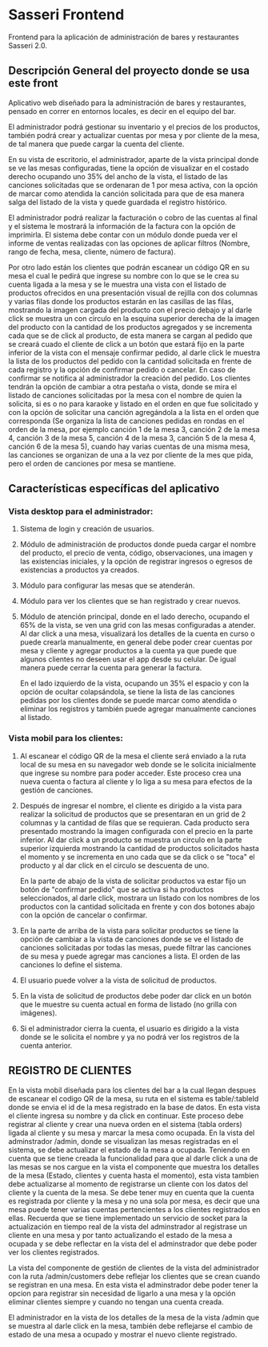 # Sasseri Frontend

Frontend para la aplicación de administración de bares y restaurantes Sasseri 2.0.

## Descripción General del proyecto donde se usa este front

Aplicativo web diseñado para la administración de bares y restaurantes, pensado en correr en entornos locales, es decir en el equipo del bar.

El administrador podrá gestionar su inventario y el precios de los productos, también podrá crear y actualizar cuentas por mesa y por cliente de la mesa, de tal manera que puede cargar la cuenta del cliente.  

En su vista de escritorio, el administrador, aparte de la vista principal donde se ve las mesas configuradas, tiene la opción de visualizar en el costado derecho ocupando uno 35% del ancho de la vista, el listado de las canciones solicitadas que se ordenaran de 1 por mesa activa, con la opción de marcar como atendida la canción solicitada para que de esa manera salga del listado de la vista y quede guardada el registro histórico.

El administrador podrá realizar la facturación o cobro de las cuentas al final y el sistema le mostrará la información de la factura con la opción de imprimirla. El sistema debe contar con un módulo donde pueda ver el informe de ventas realizadas con las opciones de aplicar filtros (Nombre, rango de fecha, mesa, cliente, número de factura).

Por otro lado están los clientes que podrán escanear un código QR en su mesa el cual le pedirá que ingrese su nombre con lo que se le crea su cuenta ligada a la mesa y se le muestra una vista con el listado de productos ofrecidos en una presentación visual de rejilla con dos columnas y varias filas donde los productos estarán en las casillas de las filas, mostrando la imagen cargada del producto con el precio debajo y al darle click se muestra un con circulo en la esquina superior derecha de la imagen del producto con la cantidad de los productos agregados y se incrementa cada que se de click al producto, de esta manera se cargan al pedido que se creará cuado el cliente de click a un botón que estará fijo en la parte inferior de la vista con el mensaje confirmar pedido, al darle click le muestra la lista de los productos del pedido con la cantidad solicitada en frente de cada registro y la opción de confirmar pedido o cancelar. En caso de confirmar se notifica al administrador la creación del pedido. Los clientes tendrán la opción de cambiar a otra pestaña o vista, donde se mira el listado de canciones solicitadas por la mesa con el nombre de quien la solicita, si es o no para karaoke y listado en el orden en que fue solicitado y con la opción de solicitar una canción agregándola a la lista en el orden que corresponda (Se organiza la lista de canciones pedidas en rondas en el orden de la mesa, por ejemplo canción 1 de la mesa 3, canción 2 de la mesa 4, canción 3 de la mesa 5, canción 4 de la mesa 3, canción 5 de la mesa 4, canción 6 de la mesa 5), cuando hay varias cuentas de una misma mesa, las canciones se organizan de una a la vez por cliente de la mes que pida, pero el orden de canciones por mesa se mantiene.

## Características específicas del aplicativo

### Vista desktop para el administrador:

1. Sistema de login y creación de usuarios.
2. Módulo de administración de productos donde pueda cargar el nombre del producto, el precio de venta, código, observaciones, una imagen y las existencias iniciales, y la opción de registrar ingresos o egresos de existencias a productos ya creados.
3. Módulo para configurar las mesas que se atenderán.
4. Módulo para ver los clientes que se han registrado y crear nuevos.
5. Módulo de atención principal, donde en el lado derecho, ocupando el 65% de la vista, se ven una grid con las mesas configuradas a atender. Al dar click a una mesa, visualizará los detalles de la cuenta en curso o puede crearla manualmente, en general debe poder crear cuentas por mesa y cliente y agregar productos a la cuenta ya que puede que algunos clientes no deseen usar el app desde su celular. De igual manera puede cerrar la cuenta para generar la factura.
   
   En el lado izquierdo de la vista, ocupando un 35% el espacio y con la opción de ocultar colapsándola, se tiene la lista de las canciones pedidas por los clientes donde se puede marcar como atendida o eliminar los registros y también puede agregar manualmente canciones al listado.
        
### Vista mobil para los clientes:

1. Al escanear el código QR de la mesa el cliente será enviado a la ruta local de su mesa en su navegador web donde se le solicita inicialmente que ingrese su nombre para poder acceder. Este proceso crea una nueva cuenta o factura al cliente y lo liga a su mesa para efectos de la gestión de canciones.
2. Después de ingresar el nombre, el cliente es dirigido a la vista para realizar la solicitud de productos que se presentaran en un grid de 2 columnas y la cantidad de filas que se requieran. Cada producto sera presentado mostrando la imagen configurada con el precio en la parte inferior. Al dar click a un producto se muestra un circulo en la parte superior izquierda mostrando la cantidad de productos solicitados hasta el momento y se incrementa en uno cada que se da click o se "toca" el producto y al dar click en el circulo se descuenta de uno.
   
   En la parte de abajo de la vista de solicitar productos va estar fijo un botón de "confirmar pedido" que se activa si ha productos seleccionados, al darle click, mostrara un listado con los nombres de los productos con la cantidad solicitada en frente y con dos botones abajo con la opción de cancelar o confirmar.
        
3. En la parte de arriba de la vista para solicitar productos se tiene la opción de cambiar a la vista de canciones donde se ve el listado de canciones solicitadas por todas las mesas, puede filtrar las canciones de su mesa y puede agregar mas canciones a lista. El orden de las canciones lo define el sistema.
4. El usuario puede volver a la vista de solicitud de productos.
5. En la vista de solicitud de productos debe poder dar click en un botón que le muestre su cuenta actual en forma de listado (no grilla con imágenes).
6. Si el administrador cierra la cuenta, el usuario es dirigido a la vista donde se le solicita el nombre y ya no podrá ver los registros de la cuenta anterior.

## REGISTRO DE CLIENTES

En la vista mobil diseñada para los clientes del bar a la cual llegan despues de escanear el codigo QR de la mesa, su ruta en el sistema es table/:tableId donde se envia el id de la mesa registrado en la base de datos. En esta vista el cliente ingresa su nombre y da click en continuar. Este proceso debe registrar al cliente y crear una nueva orden en el sistema (tabla orders) ligada al cliente y su mesa y marcar la mesa como ocupada. En la vista del adminstrador /admin, donde se visualizan las mesas registradas en el sistema, se debe actualizar el estado de la mesa a ocupada.
Teniendo en cuenta que se tiene creada la funcionalidad para que al darle click a una de las mesas se nos cargue  en la vista el componente que muestra los detalles de la mesa (Estado, clientes y cuenta hasta el momento), esta vista tambien debe actualizarse al momento de registrarse un cliente con los datos del cliente y la cuenta de la mesa. Se debe tener muy en cuenta que la cuenta es registrada por cliente y la mesa y no una sola por mesa, es decir que una mesa puede tener varias cuentas pertencientes a los clientes registrados en ellas.
Recuerda que se tiene implementado un servicio de socket para la actualización en tiempo real de la vista del adminstrador al registrase un cliente en una mesa y por tanto actualizando el estado de la mesa a ocupada y se debe reflectar en la vista del el adminstrador que debe poder ver los clientes registrados.

La vista del componente de gestión de clientes de la vista del administrador con la ruta /admin/customers debe reflejar los clientes que se crean cuando se registran en una mesa. En esta vista el adminstrador debe poder tener la opcion para registrar sin necesidad de ligarlo a una mesa y la opción eliminar clientes siempre y cuando no tengan una cuenta creada.

El administrador  en la vista de los detalles de la mesa de la vista /admin que se muestra al darle click en la mesa, también debe reflejarse el cambio de estado de una mesa a ocupado y mostrar el nuevo cliente registrado.

